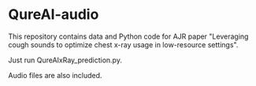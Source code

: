 # QureAI-audio
This repository contains data and Python code for AJR paper "Leveraging cough sounds to optimize chest x-ray usage in low-resource settings".

Just run QureAIxRay_prediction.py.

Audio files are also included.
